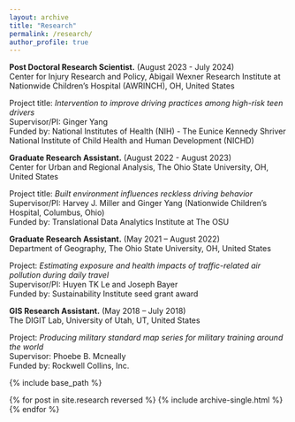 ```yaml
---
layout: archive
title: "Research"
permalink: /research/
author_profile: true
---
```

<b>Post Doctoral Research Scientist.</b> (August 2023 - July 2024)
<br>Center for Injury Research and Policy, Abigail Wexner Research Institute at Nationwide Children’s Hospital (AWRINCH), OH, United States

Project title: <i>Intervention to improve driving practices among high-risk teen drivers</i>
<br>Supervisor/PI: Ginger Yang
<br>Funded by: National Institutes of Health (NIH) - The Eunice Kennedy Shriver National Institute of Child Health and Human Development (NICHD)

<b>Graduate Research Assistant.</b> (August 2022 - August 2023)
<br>Center for Urban and Regional Analysis, The Ohio State University, OH, United States

Project title: <i>Built environment influences reckless driving behavior</i>
<br>Supervisor/PI: Harvey J. Miller and Ginger Yang (Nationwide Children’s Hospital, Columbus, Ohio)
<br>Funded by: Translational Data Analytics Institute at The OSU

<b>Graduate Research Assistant.</b>	(May 2021 – August 2022)
<br>Department of Geography, The Ohio State University, OH, United States

Project: <i>Estimating exposure and health impacts of traffic-related air pollution during daily travel</i>
<br>Supervisor/PI: Huyen TK Le and Joseph Bayer
<br>Funded by: Sustainability Institute seed grant award

<b>GIS Research Assistant.</b>	(May 2018 – July 2018)
<br>The DIGIT Lab, University of Utah, UT, United States

Project: <i>Producing military standard map series for military training around the world</i>
<br>Supervisor: Phoebe B. Mcneally
<br>Funded by: Rockwell Collins, Inc.


{% include base_path %}

{% for post in site.research reversed %}
  {% include archive-single.html %}
{% endfor %}
